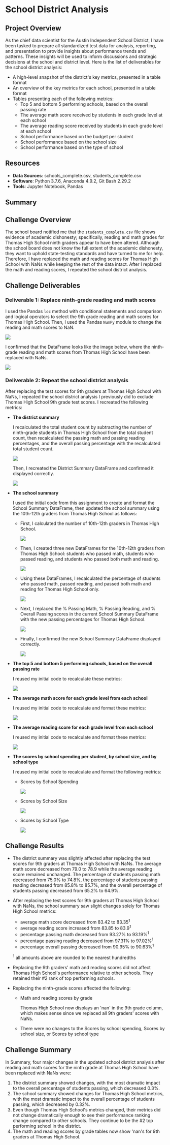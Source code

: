 # School District Analysis

## Project Overview
As the chief data scientist for the Austin Independent School District, I have been tasked to prepare all standardized test data for analysis, reporting, and presentation to provide insights about performance trends and patterns. These insights will be used to inform discussions and strategic decisions at the school and district level. Here is the list of deliverables for the school district analysis: 

- A high-level snapshot of the district's key metrics, presented in a table format
- An overview of the key metrics for each school, presented in a table format
- Tables presenting each of the following metrics:
  - Top 5 and bottom 5 performing schools, based on the overall passing rate
  - The average math score received by students in each grade level at each school
  - The average reading score received by students in each grade level at each school
  - School performance based on the budget per student
  - School performance based on the school size 
  - School performance based on the type of school

## Resources
- **Data Sources**: schools_complete.csv, students_complete.csv
- **Software**: Python 3.7.6, Anaconda 4.9.2, Git Bash 2.29.2
- **Tools**: Jupyter Notebook, Pandas 

## Summary


## Challenge Overview
The school board notified me that the `students_complete.csv` file shows evidence of academic dishonesty; specifically, reading and math grades for Thomas High School ninth graders appear to have been altered. Although the school board does not know the full extent of the academic dishonesty, they want to uphold state-testing standards and have turned to me for help. Therefore, I have replaced the math and reading scores for Thomas High School with NaNs while keeping the rest of the data intact. After I replaced the math and reading scores, I repeated the school district analysis.

## Challenge Deliverables
### Deliverable 1: Replace ninth-grade reading and math scores

I used the Pandas `loc` method with conditional statements and comparison and logical operators to select the 9th grade reading and math scores for Thomas High School. Then, I used the Pandas `NumPy` module to change the reading and math scores to NaN.

<img src="images/Deliverable 1 code.PNG">

I confirmed that the DataFrame looks like the image below, where the ninth-grade reading and math scores from Thomas High School have been replaced with NaNs. 

<img src="images/Deliverable 1 confirmation.PNG">

### Deliverable 2: Repeat the school district analysis

After replacing the test scores for 9th graders at Thomas High School with NaNs, I repeated the school district analysis I previously did to exclude Thomas High School 9th grade test scores. I recreated the following metrics:

- **The district summary**

  I recalculated the total student count by subtracting the number of ninth-grade students in Thomas High School from the total student count, then recalculated the passing math and passing reading percentages, and the overall passing percentage with the recalculated total student count.

  <img src="images/Deliverable 2_district summary.PNG">

  Then, I recreated the District Summary DataFrame and confirmed it displayed correctly.

  <img src="images/Deliverable 2_district summary confirmation.PNG">

- **The school summary**

  I used the initial code from this assignment to create and format the School Summary DataFrame, then updated the school summary using the 10th-12th graders from Thomas High School as follows:

  - First, I calculated the number of 10th-12th graders in Thomas High School.

    <img src="images/Deliverable 2_school summary_THS count.PNG">

  - Then, I created three new DataFrames for the 10th-12th graders from Thomas High School: students who passed math, students who passed reading, and students who passed both math and reading.

    <img src="images/Deliverable 2_school summary_THS passing DataFrames.PNG">

  - Using these DataFrames, I recalculated the percentage of students who passed math, passed reading, and passed both math and reading for Thomas High School only.

    <img src="images/Deliverable 2_school summary_THS passing percentages.PNG">

  - Next, I replaced the % Passing Math, % Passing Reading, and % Overall Passing scores in the current School Summary DataFrame with the new passing percentages for Thomas High School.

    <img src="images/Deliverable 2_school summary_THS replaced passing percentages.PNG">
  
  - Finally, I confirmed the new School Summary DataFrame displayed correctly.

    <img src="images/Deliverable 2_school summary confirmation.PNG">

- **The top 5 and bottom 5 performing schools, based on the overall passing rate**

  I reused my initial code to recalculate these metrics:

  <img src="images/Deliverable 2_top 5 and bottom 5.PNG">

- **The average math score for each grade level from each school**

  I reused my initial code to recalculate and format these metrics:

  <img src="images/Deliverable 2_avg math scores.PNG">

- **The average reading score for each grade level from each school**

  I reused my initial code to recalculate and format these metrics:

  <img src="images/Deliverable 2_avg reading scores.PNG">

- **The scores by school spending per student, by school size, and by school type**

  I reused my initial code to recalculate and format the following metrics:

  - Scores by School Spending
  
    <img src="images/Deliverable 2_scores by school spending.PNG">
  
  - Scores by School Size
  
    <img src="images/Deliverable 2_scores by school size.PNG">
  
  - Scores by School Type
  
    <img src="images/Deliverable 2_scores by school type.PNG">


## Challenge Results

- The district summary was slightly affected after replacing the test scores for 9th graders at Thomas High School with NaNs. The average math score decreased from 79.0 to 78.9 while the average reading score remained unchanged. The percentage of students passing math decreased from 75.0% to 74.8%, the percentage of students passing reading decreased from 85.8% to 85.7%, and the overall percentage of students passing decreased from 65.2% to 64.9%.

- After replacing the test scores for 9th graders at Thomas High School with NaNs, the school summary saw slight changes solely for Thomas High School metrics:
  - average math score decreased from 83.42 to 83.35<sup>1</sup>
  - average reading score increased from 83.85 to 83.9<sup>1</sup>
  - percentage passing math decreased from 93.27% to 93.19%<sup>1</sup>
  - percentage passing reading decreased from 97.31% to 97.02%<sup>1</sup>
  - percentage overall passing decreased from 90.95% to 90.63%<sup>1</sup> 
  
  <sup>1</sup> all amounts above are rounded to the nearest hundredths

- Replacing the 9th graders' math and reading scores did not affect Thomas High School's performance relative to other schools. They retained their #2 rank of top performing schools.

- Replacing the ninth-grade scores affected the following:

  - Math and reading scores by grade
  
    Thomas High School now displays an 'nan' in the 9th grade column, which makes sense since we replaced all 9th graders' scores with NaNs.
  
  - There were no changes to the Scores by school spending, Scores by school size, or Scores by school type
  
## Challenge Summary
In Summary, four major changes in the updated school district analysis after reading and math scores for the ninth grade at Thomas High School have been replaced with NaNs were:
1. The district summary showed changes, with the most dramatic impact to the overall percentage of students passing, which decreased 0.3%.
2. The school summary showed changes for Thomas High School metrics, with the most dramatic impact to the overall percentage of students passing, which decreased by 0.32%.
3. Even though Thomas High School's metrics changed, their metrics did not change dramatically enough to see their performance ranking change compared to other schools. They continue to be the #2 top performing school in the district.
4. The math and reading scores by grade tables now show 'nan's for 9th graders at Thomas High School.


